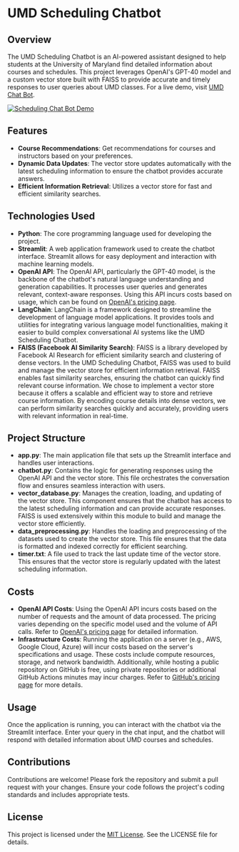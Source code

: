 # UMD Scheduling Chatbot

## Overview

The UMD Scheduling Chatbot is an AI-powered assistant designed to help students at the University of Maryland find detailed information about courses and schedules. This project leverages OpenAI's GPT-40 model and a custom vector store built with FAISS to provide accurate and timely responses to user queries about UMD classes. For a live demo, visit [UMD Chat Bot](https://umd-chat-bot.streamlit.app/).

[![Scheduling Chat Bot Demo](https://img.youtube.com/vi/KEKWtafWjeQ/0.jpg)](https://youtu.be/KEKWtafWjeQ)

## Features

- **Course Recommendations**: Get recommendations for courses and instructors based on your preferences.
- **Dynamic Data Updates**: The vector store updates automatically with the latest scheduling information to ensure the chatbot provides accurate answers.
- **Efficient Information Retrieval**: Utilizes a vector store for fast and efficient similarity searches.

## Technologies Used

- **Python**: The core programming language used for developing the project.
- **Streamlit**: A web application framework used to create the chatbot interface. Streamlit allows for easy deployment and interaction with machine learning models.
- **OpenAI API**: The OpenAI API, particularly the GPT-40 model, is the backbone of the chatbot's natural language understanding and generation capabilities. It processes user queries and generates relevant, context-aware responses. Using this API incurs costs based on usage, which can be found on [OpenAI's pricing page](https://openai.com/pricing).
- **LangChain**: LangChain is a framework designed to streamline the development of language model applications. It provides tools and utilities for integrating various language model functionalities, making it easier to build complex conversational AI systems like the UMD Scheduling Chatbot.
- **FAISS (Facebook AI Similarity Search)**: FAISS is a library developed by Facebook AI Research for efficient similarity search and clustering of dense vectors. In the UMD Scheduling Chatbot, FAISS was used to build and manage the vector store for efficient information retrieval. FAISS enables fast similarity searches, ensuring the chatbot can quickly find relevant course information. We chose to implement a vector store because it offers a scalable and efficient way to store and retrieve course information. By encoding course details into dense vectors, we can perform similarity searches quickly and accurately, providing users with relevant information in real-time.

## Project Structure

- **app.py**: The main application file that sets up the Streamlit interface and handles user interactions.
- **chatbot.py**: Contains the logic for generating responses using the OpenAI API and the vector store. This file orchestrates the conversation flow and ensures seamless interaction with users.
- **vector_database.py**: Manages the creation, loading, and updating of the vector store. This component ensures that the chatbot has access to the latest scheduling information and can provide accurate responses. FAISS is used extensively within this module to build and manage the vector store efficiently.
- **data_preprocessing.py**: Handles the loading and preprocessing of the datasets used to create the vector store. This file ensures that the data is formatted and indexed correctly for efficient searching.
- **timer.txt**: A file used to track the last update time of the vector store. This ensures that the vector store is regularly updated with the latest scheduling information.

## Costs

- **OpenAI API Costs**: Using the OpenAI API incurs costs based on the number of requests and the amount of data processed. The pricing varies depending on the specific model used and the volume of API calls. Refer to [OpenAI's pricing page](https://openai.com/pricing) for detailed information.
- **Infrastructure Costs**: Running the application on a server (e.g., AWS, Google Cloud, Azure) will incur costs based on the server's specifications and usage. These costs include compute resources, storage, and network bandwidth. Additionally, while hosting a public repository on GitHub is free, using private repositories or additional GitHub Actions minutes may incur charges. Refer to [GitHub's pricing page](https://github.com/pricing) for more details.

## Usage

Once the application is running, you can interact with the chatbot via the Streamlit interface. Enter your query in the chat input, and the chatbot will respond with detailed information about UMD courses and schedules.

## Contributions

Contributions are welcome! Please fork the repository and submit a pull request with your changes. Ensure your code follows the project's coding standards and includes appropriate tests.

## License

This project is licensed under the [MIT License](LICENSE). See the LICENSE file for details.
